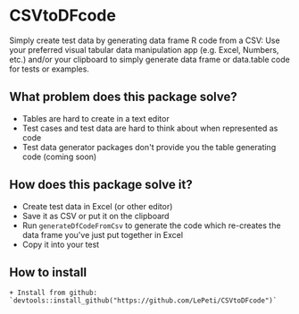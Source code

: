 # CSVtoDFcode

Simply create test data by generating data frame R code from a CSV: Use your preferred visual tabular data manipulation app (e.g. Excel, Numbers, etc.) and/or your clipboard to simply generate data frame or data.table code for tests or examples.

## What problem does this package solve?
  
  + Tables are hard to create in a text editor
  + Test cases and test data are hard to think about when represented as code
  + Test data generator packages don't provide you the table generating code (coming soon)

## How does this package solve it?

  + Create test data in Excel (or other editor)
  + Save it as CSV or put it on the clipboard
  + Run `generateDfCodeFromCsv` to generate the code which re-creates the data frame you've just put together in Excel
  + Copy it into your test

## How to install
    
    + Install from github: `devtools::install_github("https://github.com/LePeti/CSVtoDFcode")`
